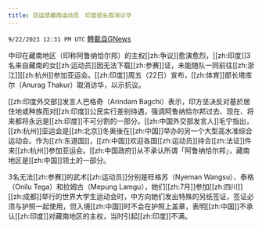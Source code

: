 ```yaml
---
title: 亚运禁藏南运动员　印度部长取消访华
---
```

`9/22/2023 12:31 PM UTC` [轉載自GNews](https://gnews.org/articles/1727001)

中印在藏南地区（印称阿鲁纳恰尔邦）的主权[[zh:争议]]愈演愈烈，[[zh:印度]]3名来自藏南的女[[zh:运动员]]因无法下载[[zh:参赛]]证，未能随队一同前往[[zh:浙江]][[zh:杭州]]参加亚运会。[[zh:印度]]周五（22日）宣布，[[zh:体育]]部长塔库尔（Anurag Thakur）取消访华，以示抗议。

[[zh:印度外交部]]发言人巴格奇（Arindam Bagchi）表示，印方坚决反对基於居住地或种族而对[[zh:印度]]公民实行差别待遇，强调阿鲁纳恰尔邦过去、现在、将来都将永远是[[zh:印度]]不可分割的一部分。[[zh:中国外交部发言人]]毛宁指出，[[zh:杭州]]亚运会是[[zh:北京]]冬奥後在[[zh:中国]]举办的另一个大型高水准综合运动会。作为[[zh:东道国]]，[[zh:中国]]欢迎各国[[zh:运动员]]持合[[zh:法证]]件来[[zh:杭州]]参加亚运会。[[zh:中国政府]]从不承认所谓「阿鲁纳恰尔邦」，藏南地区是[[zh:中国]]领土的一部分。

3名无法[[zh:参赛]]的武术[[zh:运动员]]分别是旺格苏（Nyeman Wangsu）、泰格（Onilu Tega）和拉姆古（Mepung Lamgu），她们[[zh:7月]]参加[[zh:四川]][[zh:成都]]举行的世界大学生运动会时，中方向她们发出特殊的另纸签证，签证必须与护照一起使用，但入境[[zh:中国]]时不会在护照上盖章，表明[[zh:中国]]不承认[[zh:印度]]对藏南地区的主权，当时引起[[zh:印度]]不满。
